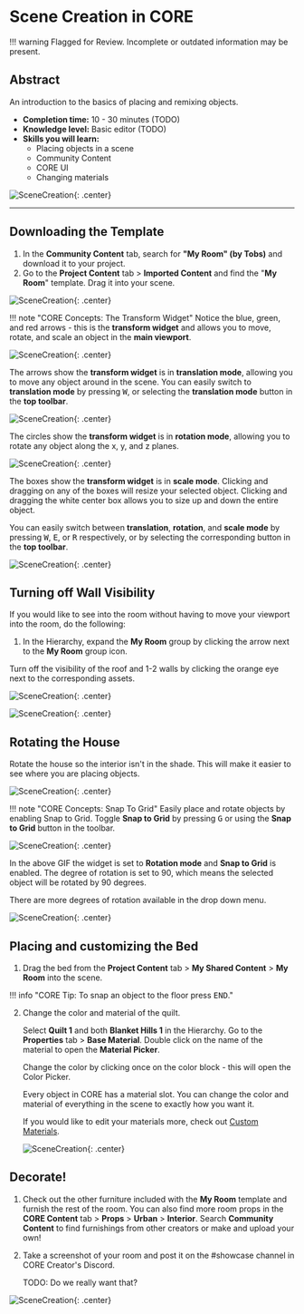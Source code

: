 # Scene Creation in CORE

!!! warning
    Flagged for Review.
    Incomplete or outdated information may be present.

## Abstract

An introduction to the basics of placing and remixing objects.

* **Completion time:** 10 - 30 minutes (TODO)
* **Knowledge level:** Basic editor (TODO)
* **Skills you will learn:**
    * Placing objects in a scene
    * Community Content
    * CORE UI
    * Changing materials

![SceneCreation](../../img/SceneCreation/image11.png "image_tooltip"){: .center}

---

## Downloading the Template

1. In the **Community Content** tab, search for **"My Room" (by Tobs)** and download it to your project.
2. Go to the **Project Content** tab > **Imported Content** and find the "**My Room**" template. Drag it into your scene.

![SceneCreation](../../img/SceneCreation/image6.gif){: .center}

!!! note "CORE Concepts: The Transform Widget"
    Notice the blue, green, and red arrows - this is the **transform widget** and allows you to move, rotate, and scale an object in the **main viewport**.

![SceneCreation](../../img/SceneCreation/image5.gif){: .center}

The arrows show the **transform widget** is in **translation mode**, allowing you to move any object around in the scene. You can easily switch to **translation mode** by pressing <kbd>W</kbd>, or selecting the **translation mode** button in the **top toolbar**.

![SceneCreation](../../img/SceneCreation/image4.gif){: .center}

The circles show the **transform widget** is in **rotation mode**, allowing you to rotate any object along the x, y, and z planes.

![SceneCreation](../../img/SceneCreation/image9.gif){: .center}

The boxes show the **transform widget** is in **scale mode**. Clicking and dragging on any of the boxes will resize your selected object. Clicking and dragging the white center box allows you to size up and down the entire object.

You can easily switch between **translation**, **rotation**, and **scale mode** by pressing <kbd>W</kbd>, <kbd>E</kbd>, or <kbd>R</kbd> respectively, or by selecting the corresponding button in the **top toolbar**.

![SceneCreation](../../img/SceneCreation/image8.gif){: .center}

## Turning off Wall Visibility
If you would like to see into the room without having to move your viewport into the room, do the following:

1. In the Hierarchy, expand the **My Room** group by clicking the arrow next to the **My Room** group icon.

Turn off the visibility of the roof and 1-2 walls by clicking the orange eye next to the corresponding assets.

![SceneCreation](../../img/SceneCreation/image7.png "image_tooltip"){: .center}

![SceneCreation](../../img/SceneCreation/image13.png "image_tooltip"){: .center}

## Rotating the House

Rotate the house so the interior isn't in the shade. This will make it easier to see where you are placing objects.

![SceneCreation](../../img/SceneCreation/image12.gif){: .center}

!!! note "CORE Concepts: Snap To Grid"
    Easily place and rotate objects by enabling Snap to Grid. Toggle **Snap to Grid** by pressing <kbd>G</kbd> or using the **Snap to Grid** button in the toolbar.

![SceneCreation](../../img/SceneCreation/image3.png "image_tooltip"){: .center}

In the above GIF the widget is set to **Rotation mode** and **Snap to Grid** is enabled. The degree of rotation is set to 90, which means the selected object will be rotated by 90 degrees.

There are more degrees of rotation available in the drop down menu.

![SceneCreation](../../img/SceneCreation/image1.png "image_tooltip"){: .center}

## Placing and customizing the Bed

1. Drag the bed from the **Project Content** tab > **My Shared Content** > **My Room** into the scene.

!!! info "CORE Tip: To snap an object to the floor press <kbd>END</kbd>."

2. Change the color and material of the quilt.

    Select **Quilt 1** and both **Blanket Hills 1** in the Hierarchy. Go to the **Properties** tab > **Base Material**. Double click on the name of the material to open the **Material Picker**.

    Change the color by clicking once on the color block - this will open the Color Picker.

    Every object in CORE has a material slot. You can change the color and material of everything in the scene to exactly how you want it.

    If you would like to edit your materials more, check out [Custom Materials](custom_materials.md).

    ![SceneCreation](../../img/SceneCreation/image10.png "image_tooltip"){: .center}

## Decorate!

1. Check out the other furniture included with the **My Room** template and furnish the rest of the room. You can also find more room props in the **CORE Content** tab > **Props** > **Urban** > **Interior**. Search **Community Content** to find furnishings from other creators or make and upload your own!

2. Take a screenshot of your room and post it on the #showcase channel in CORE Creator's Discord.

    TODO: Do we really want that?

![SceneCreation](../../img/SceneCreation/image2.png "image_tooltip"){: .center}
